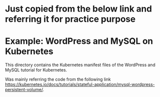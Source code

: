 # Just copied from the below link and referring it for practice purpose #
# Example: WordPress and MySQL on Kubernetes

This directory contains the Kubernetes manifest files of the WordPress and
MySQL tutorial for Kubernetes.

Was mainly referring the code from the following link https://kubernetes.io/docs/tutorials/stateful-application/mysql-wordpress-persistent-volume/.
